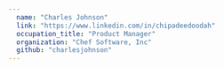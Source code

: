 ```yaml
---
  name: "Charles Johnson"
  link: "https://www.linkedin.com/in/chipadeedoodah"
  occupation_title: "Product Manager"
  organization: "Chef Software, Inc"
  github: "charlesjohnson"
---
```


